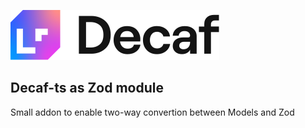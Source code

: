 ![Banner](./workdocs/assets/decaf-logo.svg)

## Decaf-ts as Zod module

Small addon to enable two-way convertion between Models and Zod
